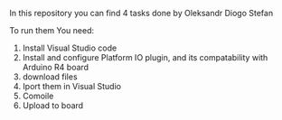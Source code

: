 In this repository you can find 4 tasks done by 
Oleksandr
Diogo
Stefan

To run them You need:
1) Install Visual Studio code 
2) Install and configure Platform IO plugin, and its compatability with Arduino R4 board
3) download files
4) Iport them in Visual Studio
5) Comoile
6) Upload to board